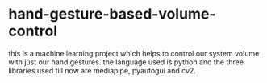 # hand-gesture-based-volume-control
this is a machine learning project which helps to control our system volume with just our hand gestures. 
the language used is python and the three libraries used till now are mediapipe, pyautogui and cv2.
